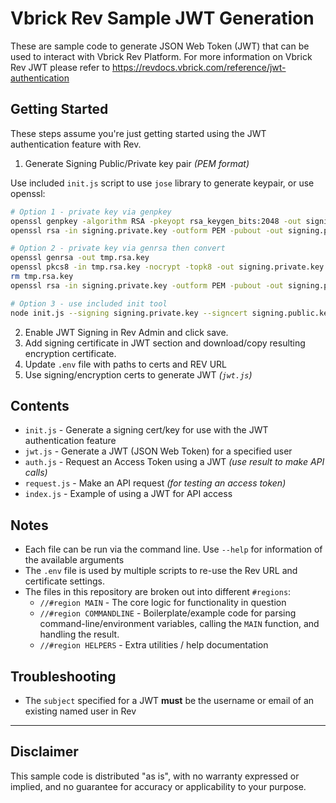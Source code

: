 # Vbrick Rev Sample JWT Generation

These are sample code to generate JSON Web Token (JWT) that can be used to interact with Vbrick Rev Platform. For more information on Vbrick Rev JWT please refer to https://revdocs.vbrick.com/reference/jwt-authentication 

## Getting Started

These steps assume you're just getting started using the JWT authentication feature with Rev.

1. Generate Signing Public/Private key pair *(PEM format)*

Use included `init.js` script to use `jose` library to generate keypair, or use openssl:

```sh
# Option 1 - private key via genpkey
openssl genpkey -algorithm RSA -pkeyopt rsa_keygen_bits:2048 -out signing.private.key
openssl rsa -in signing.private.key -outform PEM -pubout -out signing.public.key

# Option 2 - private key via genrsa then convert
openssl genrsa -out tmp.rsa.key
openssl pkcs8 -in tmp.rsa.key -nocrypt -topk8 -out signing.private.key
rm tmp.rsa.key
openssl rsa -in signing.private.key -outform PEM -pubout -out signing.public.key

# Option 3 - use included init tool
node init.js --signing signing.private.key --signcert signing.public.key
```

2. Enable JWT Signing in Rev Admin and click save.
3. Add signing certificate in JWT section and download/copy resulting encryption certificate.
4. Update `.env` file with paths to certs and REV URL
5. Use signing/encryption certs to generate JWT *(`jwt.js`)*

## Contents

* `init.js` - Generate a signing cert/key for use with the JWT authentication feature
* `jwt.js` - Generate a JWT (JSON Web Token) for a specified user
* `auth.js` - Request an Access Token using a JWT *(use result to make API calls)*
* `request.js` - Make an API request *(for testing an access token)*
* `index.js` - Example of using a JWT for API access

## Notes

* Each file can be run via the command line. Use `--help` for information of the available arguments
* The `.env` file is used by multiple scripts to re-use the Rev URL and certificate settings.
* The files in this repository are broken out into different `#regions`:
  * `//#region MAIN` - The core logic for functionality in question
  * `//#region COMMANDLINE` - Boilerplate/example code for parsing command-line/environment variables, calling the `MAIN` function, and handling the result.
  * `//#region HELPERS` - Extra utilities / help documentation


## Troubleshooting

* The `subject` specified for a JWT **must** be the username or email of an existing named user in Rev

---

## Disclaimer
This sample code is distributed "as is", with no warranty expressed or implied, and no guarantee for accuracy or applicability to your purpose.
